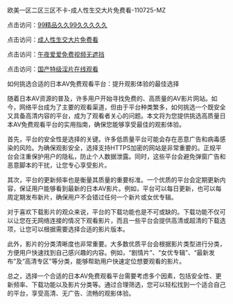 欧美一区二区三区不卡-成人性生交大片免费看-110725-MZ  

点击访问：<a href="https://heiliaoow5kzm.pages.dev">99精品久久99久久久久久</a>  

点击访问：<a href="https://heiliaowzu4ur.pages.dev">成人性生交大片免费看</a>  

点击访问：<a href="https://heiliaoxwd5i8.pages.dev">午夜爱爱免费视频无遮挡</a>  

点击访问：<a href="https://heiliao2dmwwy.pages.dev">国产特级淫片在线观看</a>  

如何挑选合适的日本AV免费观看平台：提升观影体验的最佳选择  

随着日本AV资源的普及，许多用户开始寻找免费的、高质量的AV影片网站。如今，网络平台成为了主要的观看渠道，但由于平台种类繁多，如何挑选一个既安全又具备高清内容的平台，成为了观看者关心的问题。本文将为您提供挑选高质量日本AV免费观看平台的实用指南，确保您能够享受最佳的观影体验。

首先，平台的安全性是选择的关键。许多低质量平台可能会存在恶意广告和病毒感染的风险。为确保观影安全，选择支持HTTPS加密的网站是非常重要的。正规平台会注重保护用户的隐私，防止个人数据泄露。同时，这些平台会避免弹窗广告和恶意脚本的干扰，让您专心享受影片。

其次，平台的更新频率也是衡量其质量的重要标准。一个优质的平台会定期更新内容，保证用户能够看到最新的日本AV影片。例如，平台可以每日更新，也可以每周定期发布新片，确保用户不会错过任何一个新片或女优专辑。

对于喜欢下载影片的观众来说，平台的下载功能也是不可或缺的。下载功能不仅可以让您在无网络连接的情况下观看影片，而且一些平台会提供高清或超清的下载选项，让您可以根据需要选择合适的影片版本。

此外，影片的分类清晰度也非常重要。大多数优质平台会根据影片类型进行分类，方便用户快速找到自己感兴趣的内容。例如，“剧情片”、“女优专辑”、“最新发布”及“高清专区”等分类，能够帮助用户快速定位想要观看的影片。

总之，选择一个合适的日本AV免费观看平台需要考虑多个因素，包括安全性、更新频率、下载功能以及影片分类等。通过合理筛选，您可以轻松找到一个适合自己的平台，享受高清、无广告、流畅的观影体验。

<span style="display:none;">[Canonical link]( )</span>
